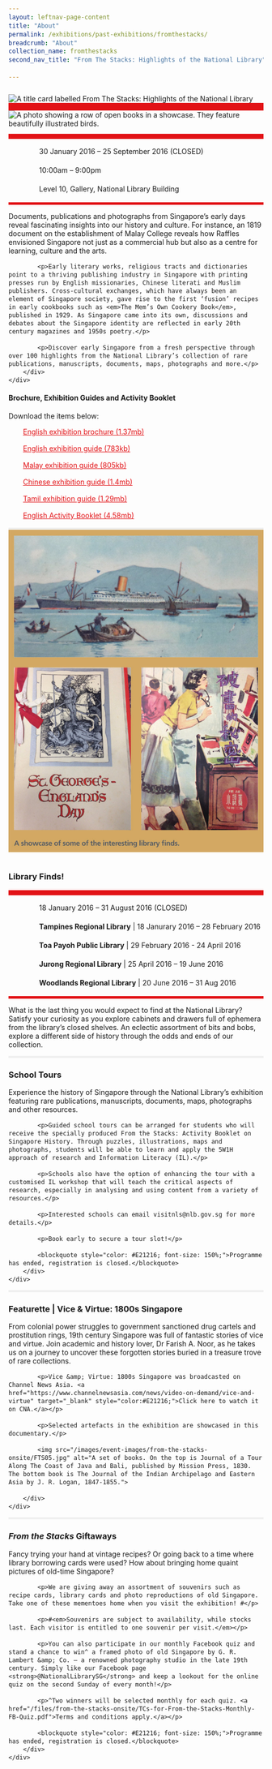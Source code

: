 ```yaml
---
layout: leftnav-page-content
title: "About"
permalink: /exhibitions/past-exhibitions/fromthestacks/
breadcrumb: "About"
collection_name: fromthestacks
second_nav_title: "From The Stacks: Highlights of the National Library"

---
```


<section class="section__about">
<div class="container__card">
    <div class="row">
        <div class="col is-full" style="border-bottom: 15px solid #E21216; padding: 12px 0 0 0;">
            <img src="/images/event-images/from-the-stacks-onsite/from-the-stacks-main-image.jpg" alt="A title card labelled From The Stacks: Highlights of the National Library">
        </div>
    </div>    
    <div class="row">
        <div class="col is-full" style="padding: 0 0 12px 0;">
            <img src="/images/event-images/from-the-stacks-onsite/from-the-stacks_gallery_7.jpg" alt="A photo showing a row of open books in a showcase. They feature beautifully illustrated birds.">
        </div>
    </div>
        <div class="row">
            <div class="col" style="border-top: 10px solid #E21216; border-bottom: 5px solid #E21216;">
                <ul style="list-style: none; margin-left: 0px;">
                    <li style="margin-bottom: 1rem;">
                        <span class="sgds-icon sgds-icon-calendar" style="font-size: 150%; display: inline-block; float: left; vertical-align: middle;"></span>
                        <div style="line-height: 150%; padding-left: 2.3rem;">30 January 2016 – 25 September 2016 (CLOSED)</div>
                    </li> 
                    <li style="margin-bottom: 1rem;">
                        <span class="sgds-icon sgds-icon-clock" style="font-size: 150%; display: inline-block; float: left; vertical-align: middle;"></span>
                        <div style="line-height: 150%; padding-left: 2.3rem;">10:00am – 9:00pm</div>
                    </li>          
                    <li style="margin-bottom: 1rem;">
                        <span class="sgds-icon sgds-icon-map" style="font-size: 150%; display: inline-block; float: left; vertical-align: middle;"></span>
                        <div style="line-height: 150%; padding-left: 2.3rem;">Level 10, Gallery, National Library Building</div>
                    </li>                    
                    </ul>
            </div>
        </div>
</div>
    
<div class="container__description">
    <div class="row">
        <div class="col is-full padding--top--lg">
            <p>Documents, publications and photographs from Singapore’s early days reveal fascinating insights into our history and culture. For instance, an 1819 document on the establishment of Malay College reveals how Raffles envisioned Singapore not just as a commercial hub but also as a centre for learning, culture and the arts.</p>

            <p>Early literary works, religious tracts and dictionaries point to a thriving publishing industry in Singapore with printing presses run by English missionaries, Chinese literati and Muslim publishers. Cross-cultural exchanges, which have always been an element of Singapore society, gave rise to the first ‘fusion’ recipes in early cookbooks such as <em>The Mem’s Own Cookery Book</em>, published in 1929. As Singapore came into its own, discussions and debates about the Singapore identity are reflected in early 20th century magazines and 1950s poetry.</p>

            <p>Discover early Singapore from a fresh perspective through over 100 highlights from the National Library’s collection of rare publications, manuscripts, documents, maps, photographs and more.</p>
        </div>
    </div>
</div>

<div class="container__downloads">
    <div class="row">
        <div class="col is-full padding--top--lg">
            <h4>Brochure, Exhibition Guides and Activity Booklet</h4>
            <p style="margin-top: 5px;">Download the items below:</p>
                    <ul style="list-style: none; margin-left: 5px; color: #E21216">
                        <li style="margin-bottom: 1rem;">
                            <a href="/files/from-the-stacks-onsite/MSD172_FTS_BROCHURE_R10_REVISED-FA_low-res.pdf" style="color:#E21216;">English exhibition brochure (1.37mb)</a>
                        </li>                         
                        <li style="margin-bottom: 1rem;">
                            <a href="/files/from-the-stacks-onsite/NLB_From_The_Stacks_-_Exhibition_Guide_English.pdf" style="color:#E21216;">English exhibition guide (783kb)</a>
                        </li>                        
                        <li style="margin-bottom: 1rem;">
                            <a href="/files/from-the-stacks-onsite/NLB_From_The_Stacks_-_Exhibition_Guide_Malay.pdf" style="color:#E21216;">Malay exhibition guide (805kb)</a> 
                        </li>
                        <li style="margin-bottom: 1rem;">
                            <a href="/files/from-the-stacks-onsite/NLB_From_The_Stacks_-_Exhibition_Guide_Chinese.pdf" style="color:#E21216;">Chinese exhibition guide (1.4mb)</a>
                        </li>                         
                        <li style="margin-bottom: 1rem;">
                            <a href="/files/from-the-stacks-onsite/NLB_From_The_Stacks_-_Exhibition_Guide_Tamil_r.pdf" style="color:#E21216;">Tamil exhibition guide (1.29mb)</a>
                        </li>                         
                        <li style="margin-bottom: 1rem;">
                            <a href="/files/from-the-stacks-onsite/NLB_From_The_Stacks_-_Booklet_r.pdf" style="color:#E21216;">English Activity Booklet (4.58mb)</a>
                        </li> 
                    </ul>
        </div>
    </div>
</div>

<div class="container__line padding--lg">
    <div class="row">
        <div class="col is-12" style="padding: 2px 0; background-color: #efefef;">
        </div>
    </div>
</div>  

<div class="container__card">
    <div class="row">
        <div class="col is-full" style="padding: 0 0 12px 0;">
            <img src="/images/event-images/from-the-stacks-onsite/FTS06.jpg" alt="Three images of featured items from the exhibition.">
        </div>
    </div>
    <div class="row margin--bottom--xs">
        <div class="col is-12 padding--xs">
            <h3><strong>Library Finds!</strong></h3>
        </div>
    </div>
        <div class="row">
            <div class="col" style="border-top: 10px solid #E21216; border-bottom: 5px solid #E21216;">
                <ul style="list-style: none; margin-left: 0px;">
                    <li style="margin-bottom: 1rem;">
                        <span class="sgds-icon sgds-icon-calendar" style="font-size: 150%; display: inline-block; float: left; vertical-align: middle;"></span>
                        <div style="line-height: 150%; padding-left: 2.3rem;">18 January 2016 – 31 August 2016 (CLOSED)</div>
                    </li> 
                    <li style="margin-bottom: 1rem;">
                        <span class="sgds-icon sgds-icon-map" style="font-size: 150%; display: inline-block; float: left; vertical-align: middle;"></span>
                        <div style="line-height: 150%; padding-left: 2.3rem;"><strong>Tampines Regional Library</strong> &#124; 18 Janurary 2016 – 28 February 2016</div>
                    </li>                     
                    <li style="margin-bottom: 1rem;">
                        <div style="line-height: 150%; padding-left: 2.3rem;"><strong>Toa Payoh Public Library</strong> &#124; 29 February 2016 - 24 April 2016</div>
                    </li>                    
                    <li style="margin-bottom: 1rem;">
                        <div style="line-height: 150%; padding-left: 2.3rem;"><strong>Jurong Regional Library</strong> &#124; 25 April 2016 – 19 June 2016</div>
                    </li>                    
                    <li style="margin-bottom: 1rem;">
                        <div style="line-height: 150%; padding-left: 2.3rem;"><strong>Woodlands Regional Library</strong> &#124; 20 June 2016 – 31 Aug 2016</div>
                    </li>                       
                </ul>
            </div>
        </div>
</div>
    
<div class="container__description">
    <div class="row">
        <div class="col is-full padding--top--lg">
            <p>What is the last thing you would expect to find at the National Library? Satisfy your curiosity as you explore cabinets and drawers full of ephemera from the library’s closed shelves. An eclectic assortment of bits and bobs, explore a different side of history through the odds and ends of our collection.</p>
        </div>
    </div>
</div>    

<div class="container__line padding--lg">
    <div class="row">
        <div class="col is-12" style="padding: 2px 0; background-color: #efefef;">
        </div>
    </div>
</div>  

<div class="container__description">
    <div class="row">
        <div class="col is-full padding--top--lg">
            <h3>School Tours</h3>
            <p>Experience the history of Singapore through the National Library’s exhibition featuring rare publications, manuscripts, documents, maps, photographs and other resources.</p>

            <p>Guided school tours can be arranged for students who will receive the specially produced From the Stacks: Activity Booklet on Singapore History. Through puzzles, illustrations, maps and photographs, students will be able to learn and apply the 5W1H approach of research and Information Literacy (IL).</p>

            <p>Schools also have the option of enhancing the tour with a customised IL workshop that will teach the critical aspects of research, especially in analysing and using content from a variety of resources.</p>

            <p>Interested schools can email visitnls@nlb.gov.sg for more details.</p>

            <p>Book early to secure a tour slot!</p>
            
            <blockquote style="color: #E21216; font-size: 150%;">Programme has ended, registration is closed.</blockquote>
        </div>
    </div>
</div> 

<div class="container__line padding--lg">
    <div class="row">
        <div class="col is-12" style="padding: 2px 0; background-color: #efefef;">
        </div>
    </div>
</div>  

<div class="container__description">
    <div class="row">
        <div class="col is-full padding--top--lg">
            <h3>Featurette &#124; Vice &amp; Virtue: 1800s Singapore</h3>
            <p>From colonial power struggles to government sanctioned drug cartels and prostitution rings, 19th century Singapore was full of fantastic stories of vice and virtue. Join academic and history lover, Dr Farish A. Noor, as he takes us on a journey to uncover these forgotten stories buried in a treasure trove of rare collections.</p>

            <p>Vice &amp; Virtue: 1800s Singapore was broadcasted on Channel News Asia. <a href="https://www.channelnewsasia.com/news/video-on-demand/vice-and-virtue" target="_blank" style="color:#E21216;">Click here to watch it on CNA.</a></p>

            <p>Selected artefacts in the exhibition are showcased in this documentary.</p>
            
            <img src="/images/event-images/from-the-stacks-onsite/FTS05.jpg" alt="A set of books. On the top is Journal of a Tour Along The Coast of Java and Bali, published by Mission Press, 1830. The bottom book is The Journal of the Indian Archipelago and Eastern Asia by J. R. Logan, 1847-1855.">
            
        </div>
    </div>
</div>    
    
<div class="container__line padding--lg">
    <div class="row">
        <div class="col is-12" style="padding: 2px 0; background-color: #efefef;">
        </div>
    </div>
</div>  

<div class="container__description">
    <div class="row">
        <div class="col is-full padding--top--lg">
            <h3><em>From the Stacks</em> Giftaways</h3>
            <p>Fancy trying your hand at vintage recipes? Or going back to a time where library borrowing cards were used? How about bringing home quaint pictures of old-time Singapore?</p>

            <p>We are giving away an assortment of souvenirs such as recipe cards, library cards and photo reproductions of old Singapore. Take one of these mementoes home when you visit the exhibition! #</p>

            <p>#<em>Souvenirs are subject to availability, while stocks last. Each visitor is entitled to one souvenir per visit.</em></p>

            <p>You can also participate in our monthly Facebook quiz and stand a chance to win^ a framed photo of old Singapore by G. R. Lambert &amp; Co. – a renowned photography studio in the late 19th century. Simply like our Facebook page <strong>@NationalLibrarySG</strong> and keep a lookout for the online quiz on the second Sunday of every month!</p>

            <p>^Two winners will be selected monthly for each quiz. <a href="/files/from-the-stacks-onsite/TCs-for-From-the-Stacks-Monthly-FB-Quiz.pdf">Terms and conditions apply.</a></p>
            
            <blockquote style="color: #E21216; font-size: 150%;">Programme has ended, registration is closed.</blockquote>
        </div>
    </div>
</div>
    
</section>

